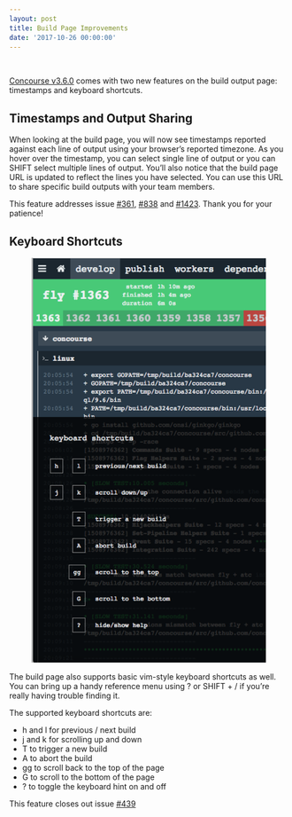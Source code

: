 ```yaml
---
layout: post
title: Build Page Improvements
date: '2017-10-26 00:00:00'
---
```


<figure class="kg-card kg-image-card"><img src="/assets/images/downloaded_images/Build-Page-Improvements/1-vjvvVZAw9nO4yRrveU0Ojg.gif" class="kg-image" alt loading="lazy"></figure>

[Concourse v3.6.0](https://concourse-ci.org/downloads.html#v360) comes with two new features on the build output page: timestamps and keyboard shortcuts.

## Timestamps and Output&nbsp;Sharing

When looking at the build page, you will now see timestamps reported against each line of output using your browser’s reported timezone. As you hover over the timestamp, you can select single line of output or you can SHIFT select multiple lines of output. You’ll also notice that the build page URL is updated to reflect the lines you have selected. You can use this URL to share specific build outputs with your team members.

This feature addresses issue [#361](https://github.com/concourse/concourse/issues/361), [#838](https://github.com/concourse/concourse/issues/838) and [#1423](https://github.com/concourse/concourse/issues/1423). Thank you for your patience!

## Keyboard Shortcuts
<figure class="kg-card kg-image-card"><img src="/assets/images/downloaded_images/Build-Page-Improvements/1-8-_eZ3qsDLB8Sqq5I-9vTw.png" class="kg-image" alt loading="lazy"></figure>

The build page also supports basic vim-style keyboard shortcuts as well. You can bring up a handy reference menu using&nbsp;? or SHIFT + / if you’re really having trouble finding it.

The supported keyboard shortcuts are:

- h and l for previous / next build
- j and k for scrolling up and down
- T to trigger a new build
- A to abort the build
- gg to scroll back to the top of the page
- G to scroll to the bottom of the page
- ? to toggle the keyboard hint on and off

This feature closes out issue [#439](https://github.com/concourse/concourse/issues/439)

